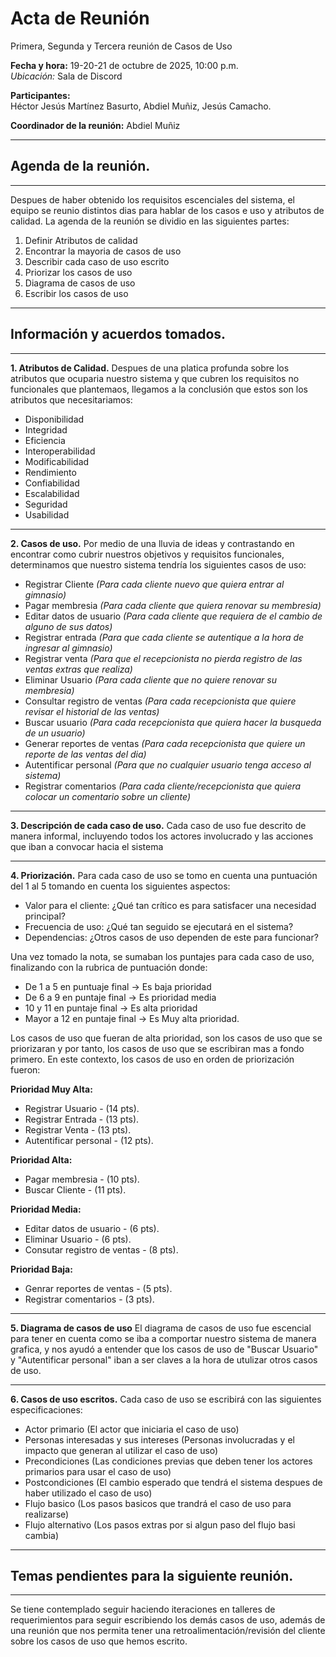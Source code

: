 # **Acta de Reunión**
Primera, Segunda y Tercera reunión de Casos de Uso

**Fecha y hora:** 19-20-21 de octubre de 2025, 10:00 p.m.  
*Ubicación:* Sala de Discord

**Participantes:**  
Héctor Jesús Martínez Basurto, Abdiel Muñiz, Jesús Camacho.

**Coordinador de la reunión:** Abdiel Muñiz


---

## **Agenda de la reunión.**

---

Despues de haber obtenido los requisitos escenciales del sistema, el equipo se reunio distintos dias para hablar de los casos e uso y atributos de calidad. La agenda de la reunión se dividio en las siguientes partes:
1. Definir Atributos de calidad
2. Encontrar la mayoria de casos de uso
3. Describir cada caso de uso escrito
4. Priorizar los casos de uso
5. Diagrama de casos de uso
6. Escribir los casos de uso




---

## **Información y acuerdos tomados.**

---

**1. Atributos de Calidad.**
Despues de una platica profunda sobre los atributos que ocuparia nuestro sistema y que cubren los requisitos no funcionales que plantemaos, llegamos a la conclusión que estos son los atributos que necesitariamos:

- Disponibilidad
- Integridad
- Eficiencia
- Interoperabilidad
- Modificabilidad
- Rendimiento
- Confiabilidad
- Escalabilidad
- Seguridad
- Usabilidad

***

**2. Casos de uso.**
Por medio de una lluvia de ideas y contrastando en encontrar como cubrir nuestros objetivos y requisitos funcionales, determinamos que nuestro sistema tendría los siguientes casos de uso:

- Registrar Cliente *(Para cada cliente nuevo que quiera entrar al gimnasio)*
- Pagar membresia *(Para cada cliente que quiera renovar su membresia)*
- Editar datos de usuario *(Para cada cliente que requiera de el cambio de alguno de sus datos)*
- Registrar entrada *(Para que cada cliente se autentique a la hora de ingresar al gimnasio)*
- Registrar venta *(Para que el recepcionista no pierda registro de las ventas extras que realiza)*
- Eliminar Usuario *(Para cada cliente que no quiere renovar su membresia)*
- Consultar registro de ventas *(Para cada recepcionista que quiere revisar el historial de las ventas)*
- Buscar usuario *(Para cada recepcionista que quiera hacer la busqueda de un usuario)*
- Generar reportes de ventas *(Para cada recepcionista que quiere un reporte de las ventas del dia)*
- Autentificar personal *(Para que no cualquier usuario tenga acceso al sistema)*
- Registrar comentarios *(Para cada cliente/recepcionista que quiera colocar un comentario sobre un cliente)*

***

**3. Descripción de cada caso de uso.**
Cada caso de uso fue descrito de manera informal, incluyendo todos los actores involucrado y las acciones que iban a convocar hacia el sistema

***

**4. Priorización.**
Para cada caso de uso se tomo en cuenta una puntuación del 1 al 5 tomando en cuenta los siguientes aspectos:

- Valor para el cliente: ¿Qué tan crítico es para satisfacer una necesidad principal?
- Frecuencia de uso: ¿Qué tan seguido se ejecutará en el sistema?
- Dependencias: ¿Otros casos de uso dependen de este para funcionar?

Una vez tomado la nota, se sumaban los puntajes para cada caso de uso, finalizando con la rubrica de puntuación donde:

- De 1 a 5 en puntuaje final -> Es baja prioridad
- De 6 a 9 en puntaje final -> Es prioridad media
- 10 y 11 en puntaje final -> Es alta prioridad
- Mayor a 12 en puntaje final -> Es Muy alta prioridad.

Los casos de uso que fueran de alta prioridad, son los casos de uso que se priorizaran y por tanto, los casos de uso que se escribiran mas a fondo primero. En este contexto, los casos de uso en orden de priorización fueron:

**Prioridad Muy Alta:**
- Registrar Usuario - (14 pts).
- Registrar Entrada - (13 pts).
- Registrar Venta - (13 pts).
- Autentificar personal - (12 pts).

**Prioridad Alta:**
- Pagar membresia - (10 pts).
- Buscar Cliente - (11 pts).

**Prioridad Media:**
- Editar datos de usuario - (6 pts).
- Eliminar Usuario - (6 pts).
- Consutar registro de ventas - (8 pts).

**Prioridad Baja:**
- Genrar reportes de ventas - (5 pts).
- Registrar comentarios - (3 pts).

***

**5. Diagrama de casos de uso**
El diagrama de casos de uso fue escencial para tener en cuenta como se iba a comportar nuestro sistema de manera grafica, y nos ayudó a entender que los casos de uso de "Buscar Usuario" y "Autentificar personal" iban a ser claves a la hora de utulizar otros casos de uso. 


***

**6. Casos de uso escritos.**
Cada caso de uso se escribirá con las siguientes especificaciones:
- Actor primario (El actor que iniciaria el caso de uso)
- Personas interesadas y sus intereses (Personas involucradas y el impacto que generan al utilizar el caso de uso)
- Precondiciones (Las condiciones previas que deben tener los actores primarios para usar el caso de uso)
- Postcondiciones (El cambio esperado que tendrá el sistema despues de haber utilizado el caso de uso)
- Flujo basico (Los pasos basicos que trandrá el caso de uso para realizarse)
- Flujo alternativo (Los pasos extras por si algun paso del flujo basi cambia)

---

## **Temas pendientes para la siguiente reunión.**

---

Se tiene contemplado seguir haciendo iteraciones en talleres de requerimientos para seguir escribiendo los demás casos de uso, además de una reunión que nos permita tener una retroalimentación/revisión del cliente sobre los casos de uso que hemos escrito. 

